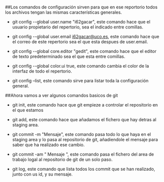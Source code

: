 ##Los comandos de configuración sirven para que en ese reportorio todos los archivos tengan las mismas características generales.

* git config --global user.name "i62gacar", este comando hace que el usuario propietario del repertorio, sea el indicado entre comillas.

* git config --global user.email i62gacar@uco.es, este comando hace que el correo de este repertorio sea el que esta despues de user.email.

* git config --global core.editor "gedit", este comando hace que el editor de texto predeterminado sea el que esta entre comillas.

* git config --global color.ui true, este comando cambia el color de la interfaz de todo el repertorio.

* git config –list, este comando sirve para listar toda la configuración general.

##Ahora vamos a ver algunos comandos basicos de git

* git init, este comando hace que git empieze a controlar el repositorio en el que estamos

* git add, este comando hace que añadamos el fichero que hay detras al staging area.

* git commit -m "Mensaje", este comando pasa todo lo que haya en el staging area y lo pasa al repositorio de git, añadiendole el mensaje para saber que ha realizado ese cambio.

* git commit -am " Mensaje ", este comando pasa el fichero del area de trabajo logal al repositorio de git de un solo paso.

* git log, este comando que lista todos los commit que se han realizado, junto con us id, y su mensaje.

